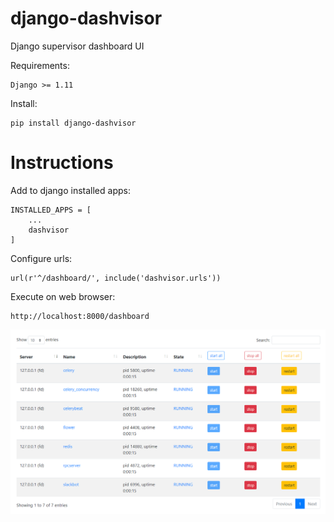 # django-dashvisor
Django supervisor dashboard UI

Requirements:
    
    Django >= 1.11

    
Install:

    pip install django-dashvisor
    
Instructions
============

Add to django installed apps:

    INSTALLED_APPS = [
        ...
        dashvisor
    ]


Configure urls:

    url(r'^/dashboard/', include('dashvisor.urls'))
 

Execute on web browser:
    
    http://localhost:8000/dashboard


![dashboard](https://github.com/alexsilva/django-dashvisor/blob/master/dashvisor/ui/dashboard.png)
